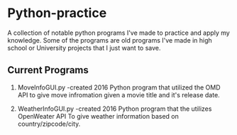 # Python-practice
A collection of notable python programs I've made to practice and apply my knowledge. 
Some of the programs are old programs I've made in high school or University projects that I just want to save.

## Current Programs

1. MoveInfoGUI.py -created 2016
   Python program that utilized the OMD API to give move infromation given a movie title and it's release date. 
   
1. WeatherInfoGUI.py -created 2016
   Python program that the utilizes OpenWeater API To give weather information based on country/zipcode/city. 
   
